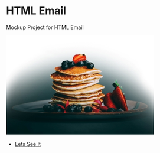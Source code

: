 # HTML Email
Mockup Project for HTML Email 

![alt text](./images/HeroGithub.jpg) 


* [Lets See It](https://stephenamaya.github.io/HTML-Email/)
